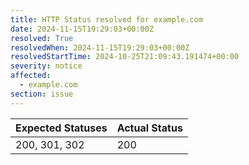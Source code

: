 ```yaml
---
title: HTTP Status resolved for example.com
date: 2024-11-15T19:29:03+00:00Z
resolved: True
resolvedWhen: 2024-11-15T19:29:03+00:00Z
resolvedStartTime: 2024-10-25T21:09:43.191474+00:00
severity: notice
affected:
  - example.com
section: issue
---
```


| Expected Statuses | Actual Status  |
|-------------------|----------------|
| 200, 301, 302 | 200 |
